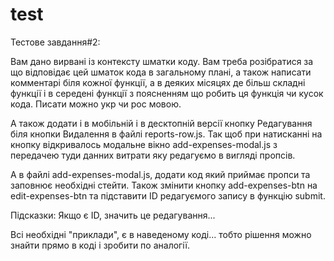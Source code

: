 # test
Тестове завдання#2:

Вам дано вирвані із контексту шматки коду. Вам треба розібратися за що відповідає цей шматок кода в загальному плані, а також написати комментарі біля кожної 
функції, а в деяких місяцях де більш складні функції і в середені функції з поясненням що робить ця функція чи кусок кода. Писати можно укр чи рос мовою. 

А також додати і в мобільній і в десктопній версії кнопку Редагування біля кнопки Видалення в файлі reports-row.js. 
Так щоб при натисканні на кнопку відкривалось модальне вікно add-expenses-modal.js з передачею туди данних витрати яку редагуємо в вигляді пропсів. 

А в файлі add-expenses-modal.js, додати код який приймає пропси та заповнює необхідні стейти. 
Також змінити кнопку add-expenses-btn на edit-expenses-btn та підставити ID редагуємого запису в функцію submit. 

Підсказки:
Якщо є ID, значить це редагування...

Всі необхідні "приклади", є в наведеному коді... тобто рішення можно знайти прямо в коді і зробити по аналогії. 